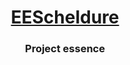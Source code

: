 <h1 align="center"><a href="https://eescheldure.ru/" target="_blank">EEScheldure</a></h1>
<h3 align="center">Project essence</h1>
